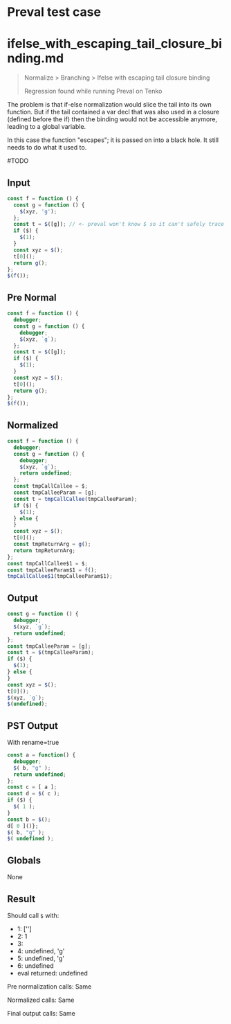 # Preval test case

# ifelse_with_escaping_tail_closure_binding.md

> Normalize > Branching > Ifelse with escaping tail closure binding
>
> Regression found while running Preval on Tenko

The problem is that if-else normalization would slice the tail into its own function. But if the tail contained a var decl that was also used in a closure (defined before the if) then the binding would not be accessible anymore, leading to a global variable. 

In this case the function "escapes"; it is passed on into a black hole. It still needs to do what it used to.

#TODO

## Input

`````js filename=intro
const f = function () {
  const g = function () {
    $(xyz, 'g');
  };
  const t = $([g]); // <- preval won't know $ so it can't safely trace `g` from here on out
  if ($) {
    $(1);
  }
  const xyz = $();
  t[0]();
  return g();
};
$(f());
`````

## Pre Normal


`````js filename=intro
const f = function () {
  debugger;
  const g = function () {
    debugger;
    $(xyz, `g`);
  };
  const t = $([g]);
  if ($) {
    $(1);
  }
  const xyz = $();
  t[0]();
  return g();
};
$(f());
`````

## Normalized


`````js filename=intro
const f = function () {
  debugger;
  const g = function () {
    debugger;
    $(xyz, `g`);
    return undefined;
  };
  const tmpCallCallee = $;
  const tmpCalleeParam = [g];
  const t = tmpCallCallee(tmpCalleeParam);
  if ($) {
    $(1);
  } else {
  }
  const xyz = $();
  t[0]();
  const tmpReturnArg = g();
  return tmpReturnArg;
};
const tmpCallCallee$1 = $;
const tmpCalleeParam$1 = f();
tmpCallCallee$1(tmpCalleeParam$1);
`````

## Output


`````js filename=intro
const g = function () {
  debugger;
  $(xyz, `g`);
  return undefined;
};
const tmpCalleeParam = [g];
const t = $(tmpCalleeParam);
if ($) {
  $(1);
} else {
}
const xyz = $();
t[0]();
$(xyz, `g`);
$(undefined);
`````

## PST Output

With rename=true

`````js filename=intro
const a = function() {
  debugger;
  $( b, "g" );
  return undefined;
};
const c = [ a ];
const d = $( c );
if ($) {
  $( 1 );
}
const b = $();
d[ 0 ]()};
$( b, "g" );
$( undefined );
`````

## Globals

None

## Result

Should call `$` with:
 - 1: ['<function>']
 - 2: 1
 - 3: 
 - 4: undefined, 'g'
 - 5: undefined, 'g'
 - 6: undefined
 - eval returned: undefined

Pre normalization calls: Same

Normalized calls: Same

Final output calls: Same
